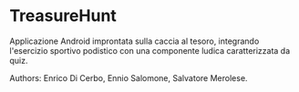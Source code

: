 # TreasureHunt

Applicazione Android improntata sulla caccia al tesoro, integrando l'esercizio sportivo podistico con una componente ludica caratterizzata da quiz.

Authors: Enrico Di Cerbo, Ennio Salomone, Salvatore Merolese.

